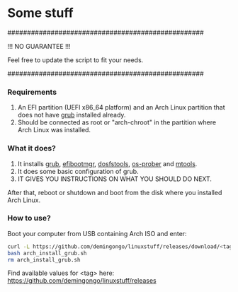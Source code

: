 # Some stuff

##################################################

!!! NO GUARANTEE !!!

Feel free to update the script to fit your needs.

##################################################

### Requirements

1. An EFI partition (UEFI x86_64 platform) and an Arch Linux partition that does not have [grub](https://www.gnu.org/software/grub/) installed already.
2. Should be connected as root or "arch-chroot" in the partition where Arch Linux was installed.


### What it does?

1. It installs [grub](https://archlinux.org/packages/core/x86_64/grub/), [efibootmgr](https://archlinux.org/packages/core/x86_64/efibootmgr/), [dosfstools](https://archlinux.org/packages/core/x86_64/dosfstools/), [os-prober](https://archlinux.org/packages/community/x86_64/os-prober/) and [mtools](https://archlinux.org/packages/extra/x86_64/mtools/).
2. It does some basic configuration of grub.
3. IT GIVES YOU INSTRUCTIONS ON WHAT YOU SHOULD DO NEXT. 

After that, reboot or shutdown and boot from the disk where you installed Arch Linux.

### How to use?

Boot your computer from USB containing Arch ISO and enter:
```sh
curl -L https://github.com/demingongo/linuxstuff/releases/download/<tag>/arch_install_grub.sh --output arch_install_grub.sh
bash arch_install_grub.sh
rm arch_install_grub.sh
```
Find available values for \<tag\> here: https://github.com/demingongo/linuxstuff/releases
